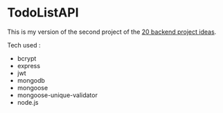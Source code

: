 # TodoListAPI

This is my version of the second project of the [20 backend project ideas](https://roadmap.sh/backend/project-ideas).

Tech used :

- bcrypt
- express
- jwt
- mongodb
- mongoose
- mongoose-unique-validator
- node.js
